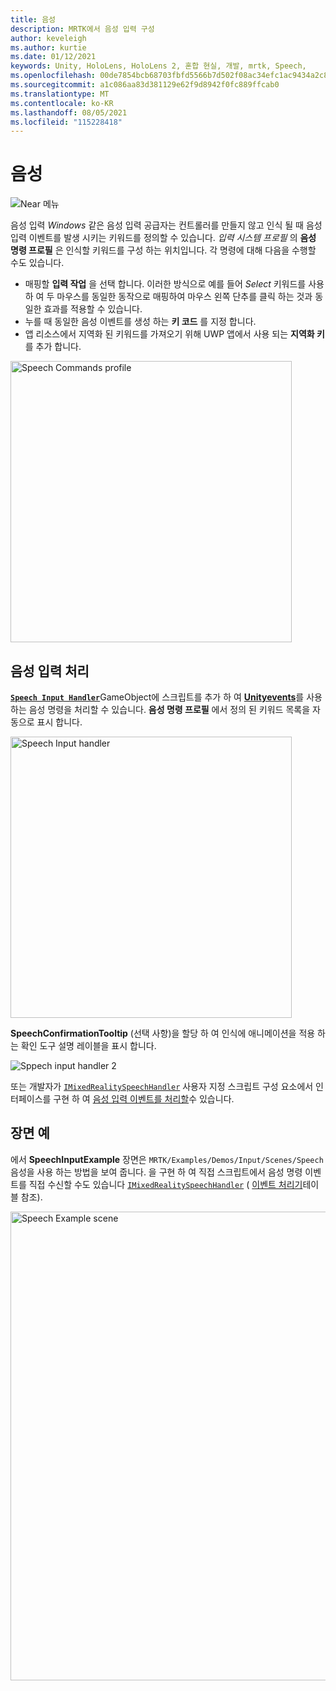```yaml
---
title: 음성
description: MRTK에서 음성 입력 구성
author: keveleigh
ms.author: kurtie
ms.date: 01/12/2021
keywords: Unity, HoloLens, HoloLens 2, 혼합 현실, 개발, mrtk, Speech,
ms.openlocfilehash: 00de7854bcb68703fbfd5566b7d502f08ac34efc1ac9434a2c86274f07b6342d
ms.sourcegitcommit: a1c086aa83d381129e62f9d8942f0fc889ffcab0
ms.translationtype: MT
ms.contentlocale: ko-KR
ms.lasthandoff: 08/05/2021
ms.locfileid: "115228418"
---
```

# <a name="speech"></a>음성

![Near 메뉴](../images/input/MRTK_Input_Speech.png)

음성 입력 *Windows* 같은 음성 입력 공급자는 컨트롤러를 만들지 않고 인식 될 때 음성 입력 이벤트를 발생 시키는 키워드를 정의할 수 있습니다. *입력 시스템 프로필* 의 **음성 명령 프로필** 은 인식할 키워드를 구성 하는 위치입니다. 각 명령에 대해 다음을 수행할 수도 있습니다.

- 매핑할 **입력 작업** 을 선택 합니다. 이러한 방식으로 예를 들어 *Select* 키워드를 사용 하 여 두 마우스를 동일한 동작으로 매핑하여 마우스 왼쪽 단추를 클릭 하는 것과 동일한 효과를 적용할 수 있습니다.
- 누를 때 동일한 음성 이벤트를 생성 하는 **키 코드** 를 지정 합니다.
- 앱 리소스에서 지역화 된 키워드를 가져오기 위해 UWP 앱에서 사용 되는 **지역화 키** 를 추가 합니다.

<img src="../images/input/SpeechCommandsProfile.png" width="450px" alt="Speech Commands profile">

## <a name="handling-speech-input"></a>음성 입력 처리

[**`Speech Input Handler`**](xref:Microsoft.MixedReality.Toolkit.Input.SpeechInputHandler)GameObject에 스크립트를 추가 하 여 [**Unityevents**](https://docs.unity3d.com/Manual/UnityEvents.html)를 사용 하는 음성 명령을 처리할 수 있습니다. **음성 명령 프로필** 에서 정의 된 키워드 목록을 자동으로 표시 합니다.

<img src="../images/input/SpeechCommands_SpeechInputHandler1.png" width="450px" alt="Speech Input handler">

**SpeechConfirmationTooltip** (선택 사항)을 할당 하 여 인식에 애니메이션을 적용 하는 확인 도구 설명 레이블을 표시 합니다.

<img src="../images/input/SpeechCommands_SpeechInputHandler2.png" alt="Sppech input handler 2">

또는 개발자가 [`IMixedRealitySpeechHandler`](xref:Microsoft.MixedReality.Toolkit.Input.IMixedRealitySpeechHandler) 사용자 지정 스크립트 구성 요소에서 인터페이스를 구현 하 여 [음성 입력 이벤트를 처리할](input-events.md#input-event-interface-example)수 있습니다.

## <a name="example-scene"></a>장면 예

에서 **SpeechInputExample** 장면은 `MRTK/Examples/Demos/Input/Scenes/Speech` 음성을 사용 하는 방법을 보여 줍니다. 을 구현 하 여 직접 스크립트에서 음성 명령 이벤트를 직접 수신할 수도 있습니다 [`IMixedRealitySpeechHandler`](xref:Microsoft.MixedReality.Toolkit.Input.IMixedRealitySpeechHandler) ( [이벤트 처리기](input-events.md)테이블 참조).

<img src="../images/input/SpeechExampleScene.png" width="750px" alt="Speech Example scene">
